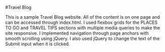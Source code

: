 #Travel Blog

This is a sample Travel Blog website.  All of the content is on one page and can be accessed through index.html.  I used flexbox grids for the PLACES TO GO and TRAVEL TIPS sections with multiple media queries to make the site responsive.  I implemented navigation through page anchors with smooth scrolling using jQuery.  I also used jQuery to change the text of the Submit input when it is clicked.


